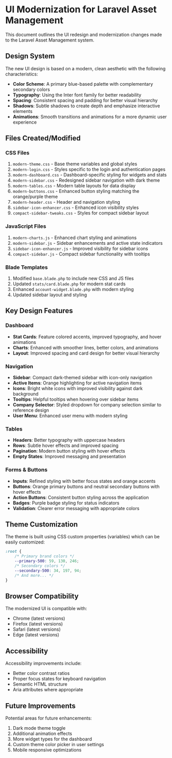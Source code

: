 # UI Modernization for Laravel Asset Management

This document outlines the UI redesign and modernization changes made to the Laravel Asset Management system.

## Design System

The new UI design is based on a modern, clean aesthetic with the following characteristics:

- **Color Scheme**: A primary blue-based palette with complementary secondary colors
- **Typography**: Using the Inter font family for better readability
- **Spacing**: Consistent spacing and padding for better visual hierarchy
- **Shadows**: Subtle shadows to create depth and emphasize interactive elements
- **Animations**: Smooth transitions and animations for a more dynamic user experience

## Files Created/Modified

### CSS Files

1. `modern-theme.css` - Base theme variables and global styles
2. `modern-login.css` - Styles specific to the login and authentication pages
3. `modern-dashboard.css` - Dashboard-specific styling for widgets and stats
4. `modern-sidebar.css` - Redesigned sidebar navigation with dark theme
5. `modern-tables.css` - Modern table layouts for data display
6. `modern-buttons.css` - Enhanced button styling matching the orange/purple theme
7. `modern-header.css` - Header and navigation styling
8. `sidebar-icon-enhancer.css` - Enhanced icon visibility styles
9. `compact-sidebar-tweaks.css` - Styles for compact sidebar layout

### JavaScript Files

1. `modern-charts.js` - Enhanced chart styling and animations
2. `modern-sidebar.js` - Sidebar enhancements and active state indicators
3. `sidebar-icon-enhancer.js` - Improved visibility for sidebar icons
4. `compact-sidebar.js` - Compact sidebar functionality with tooltips

### Blade Templates

1. Modified `base.blade.php` to include new CSS and JS files
2. Updated `stats/card.blade.php` for modern stat cards
3. Enhanced `account-widget.blade.php` with modern styling
4. Updated sidebar layout and styling

## Key Design Features

### Dashboard

- **Stat Cards**: Feature colored accents, improved typography, and hover animations
- **Charts**: Enhanced with smoother lines, better colors, and animations
- **Layout**: Improved spacing and card design for better visual hierarchy

### Navigation

- **Sidebar**: Compact dark-themed sidebar with icon-only navigation
- **Active Items**: Orange highlighting for active navigation items
- **Icons**: Bright white icons with improved visibility against dark background
- **Tooltips**: Helpful tooltips when hovering over sidebar items
- **Company Selector**: Styled dropdown for company selection similar to reference design
- **User Menu**: Enhanced user menu with modern styling

### Tables

- **Headers**: Better typography with uppercase headers
- **Rows**: Subtle hover effects and improved spacing
- **Pagination**: Modern button styling with hover effects
- **Empty States**: Improved messaging and presentation

### Forms & Buttons

- **Inputs**: Refined styling with better focus states and orange accents
- **Buttons**: Orange primary buttons and neutral secondary buttons with hover effects
- **Action Buttons**: Consistent button styling across the application
- **Badges**: Purple badge styling for status indicators
- **Validation**: Clearer error messaging with appropriate colors

## Theme Customization

The theme is built using CSS custom properties (variables) which can be easily customized:

```css
:root {
    /* Primary brand colors */
    --primary-500: 59, 130, 246;
    /* Secondary colors */
    --secondary-500: 34, 197, 94;
    /* And more... */
}
```

## Browser Compatibility

The modernized UI is compatible with:
- Chrome (latest versions)
- Firefox (latest versions)
- Safari (latest versions)
- Edge (latest versions)

## Accessibility

Accessibility improvements include:
- Better color contrast ratios
- Proper focus states for keyboard navigation
- Semantic HTML structure
- Aria attributes where appropriate

## Future Improvements

Potential areas for future enhancements:
1. Dark mode theme toggle
2. Additional animation effects
3. More widget types for the dashboard
4. Custom theme color picker in user settings
5. Mobile responsive optimizations